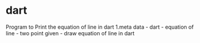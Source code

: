 # dart
Program to Print the equation of line in dart 
  1.meta data
    - dart
    - equation of line
    - two point given 
    - draw equation of line in dart 
